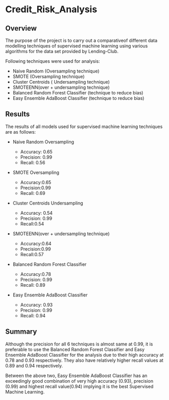 # Credit_Risk_Analysis

## **Overview**

The purpose of the project is to carry out a comparativeof different data modelling techniques of supervised machine learning using various algorithms for the data set provided by Lending-Club.

Following techniques were used for analysis:
* Naive Random (Oversampling technique)
* SMOTE (Oversampling technique)
* Cluster Centroids ( Undersampling technique)
* SMOTEENN(over + undersampling technique)
* Balanced Random Forest Classifier (technique to reduce bias)
* Easy Ensemble AdaBoost Classifier (technique to reduce bias)


## **Results**

The results of all models used for supervised machine learning techniques are as follows:

* Naive Random Oversampling
    * Accuracy: 0.65
    * Precision: 0.99
    * Recall: 0.56

* SMOTE Oversampling
    * Accuracy:0.65
    * Precision:0.99
    * Recall: 0.69

* Cluster Centroids Undersampling
    * Accuracy: 0.54
    * Precision: 0.99
    * Recall:0.54

* SMOTEENN(over + undersampling technique)
    * Accuracy:0.64
    * Precision:0.99
    * Recall:0.57

* Balanced Random Forest Classifier
    * Accuracy:0.78
    * Precision: 0.99
    * Recall: 0.89

* Easy Ensemble AdaBoost Classifier
    * Accuracy: 0.93
    * Precision: 0.99
    * Recall: 0.94


## **Summary**

Although the precision for all 6 techniques is almost same at 0.99, it is preferable to use the Balanced Random Forest Classifier and Easy Ensemble AdaBoost Classifier for the analysis due to their high accuracy at 0.78 and 0.93 respectively. They also have relatively higher recall values at 0.89 and 0.94 respectively.

Between the above two, Easy Ensemble AdaBoost Classifier has an exceedingly good combination of very high accuracy (0.93), precision (0.99) and highest recall value(0.94) implying it is the best Supervised Machine Learning.
